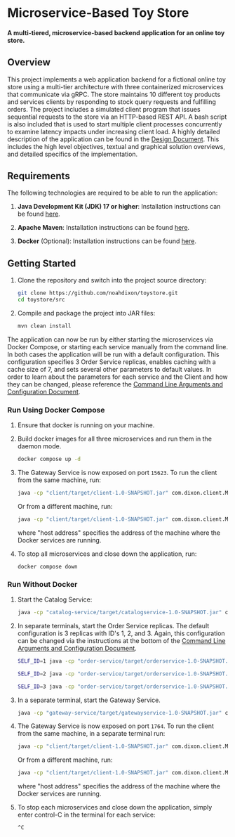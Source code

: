 # Microservice-Based Toy Store

#### A multi-tiered, microservice-based backend application for an online toy store.

## Overview
This project implements a web application backend for a fictional online
toy store using a multi-tier architecture
with three containerized microservices that communicate via gRPC. The store maintains 10 different
toy products and services clients by responding to stock query requests and fulfilling orders. 
The project includes a simulated client program that issues sequential requests to the
store via an HTTP-based REST API. A bash script is also included that is used to start multiple client processes
concurrently to examine latency impacts under increasing client load. A highly detailed description of the application
can be found in the [Design Document](docs/DesignDoc.md). This includes the high level objectives, 
textual and graphical solution overviews, and detailed specifics of the implementation.

## Requirements

The following technologies are required to be able to run the application:
1. **Java Development Kit (JDK) 17 or higher**: Installation instructions can be found
   [here](https://docs.oracle.com/en/java/javase/21/install/overview-jdk-installation.html).


2. **Apache Maven**: Installation instructions can be found
   [here](https://maven.apache.org/install.html).


3. **Docker** (Optional): Installation instructions can be found
   [here](https://docs.docker.com/get-docker/).

## Getting Started

1. Clone the repository and switch into the project source directory:
   ```sh
   git clone https://github.com/noahdixon/toystore.git
   cd toystore/src
   ```

2. Compile and package the project into JAR files:
   ```sh
   mvn clean install
   ```

The application can now be run by either starting the microservices via Docker Compose,
or starting each service manually from the command line. In both cases the application will be 
run with a default configuration. This configuration specifies 3 Order Service replicas,
enables caching with a cache size of 7, and sets several other parameters to default values. 
In order to learn about the parameters for each service and the Client and how they can be changed,
please reference the [Command Line Arguments and Configuration Document](docs/CmdLineArgs.md).

### Run Using Docker Compose
1. Ensure that docker is running on your machine.


2. Build docker images for all
   three microservices and run them in the daemon mode.
   ```sh
   docker compose up -d
   ```

3. The Gateway Service is now exposed on port `15623`. To run the client from the same machine, run:
   ```sh
   java -cp "client/target/client-1.0-SNAPSHOT.jar" com.dixon.client.Main -p 15623
   ```
   Or from a different machine, run:
   ```sh
   java -cp "client/target/client-1.0-SNAPSHOT.jar" com.dixon.client.Main -s <server address> -p 15623
   ```
   where "host address" specifies the address of the machine where the Docker services are running.


4. To stop all microservices and close down the application, run:
   ```shell
   docker compose down
   ```

### Run Without Docker

1. Start the Catalog Service:
   ```sh
   java -cp "catalog-service/target/catalogservice-1.0-SNAPSHOT.jar" com.dixon.catalog.CatalogServiceServer
   ```


2. In separate terminals, start the Order Service replicas. 
The default configuration is 3 replicas with ID's 1, 2, and 3. 
Again, this configuration can be changed via the instructions at the bottom of the [Command Line Arguments and Configuration Document](docs/CmdLineArgs.md).

   ```sh
   SELF_ID=1 java -cp "order-service/target/orderservice-1.0-SNAPSHOT.jar" com.dixon.order.OrderServiceServer -p 1766 
   ```
   
   ```sh
   SELF_ID=2 java -cp "order-service/target/orderservice-1.0-SNAPSHOT.jar" com.dixon.order.OrderServiceServer -p 1767
   ```
   
   ```sh
   SELF_ID=3 java -cp "order-service/target/orderservice-1.0-SNAPSHOT.jar" com.dixon.order.OrderServiceServer -p 1768
   ```


3. In a separate terminal, start the Gateway Service.

   ```sh
   java -cp "gateway-service/target/gatewayservice-1.0-SNAPSHOT.jar" com.dixon.gateway.GatewayServiceServer 
   ```


3. The Gateway Service is now exposed on port `1764`. To run the client from the same machine, in a separate terminal run:
   ```sh
   java -cp "client/target/client-1.0-SNAPSHOT.jar" com.dixon.client.Main -p 1764
   ```
   Or from a different machine, run:
   ```sh
   java -cp "client/target/client-1.0-SNAPSHOT.jar" com.dixon.client.Main -s <server address> -p 1764
   ```
   where "host address" specifies the address of the machine where the Docker services are running.

4. To stop each microservices and close down the application, simply enter control-C in the
terminal for each service:
   ```shell
   ^C
   ```